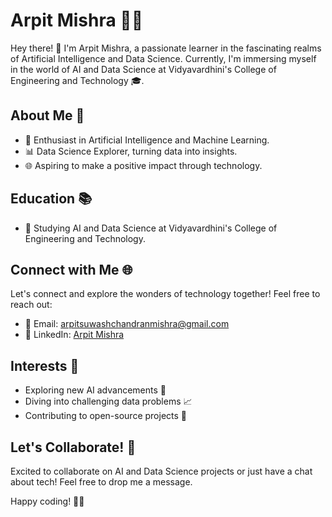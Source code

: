 # Arpit Mishra 👨‍💻

Hey there! 👋 I'm Arpit Mishra, a passionate learner in the fascinating realms of Artificial Intelligence and Data Science. Currently, I'm immersing myself in the world of AI and Data Science at Vidyavardhini's College of Engineering and Technology 🎓.

## About Me 🚀

- 🤖 Enthusiast in Artificial Intelligence and Machine Learning.
- 📊 Data Science Explorer, turning data into insights.
- 🌐 Aspiring to make a positive impact through technology.

## Education 📚

- 🏫 Studying AI and Data Science at Vidyavardhini's College of Engineering and Technology.

## Connect with Me 🌐

Let's connect and explore the wonders of technology together! Feel free to reach out:

- 📧 Email: arpitsuwashchandranmishra@gmail.com
- 💼 LinkedIn: [Arpit Mishra](https://www.linkedin.com/in/arpitmishra/](https://www.linkedin.com/in/arpit-smishra/))

## Interests 🌈

- Exploring new AI advancements 🤖
- Diving into challenging data problems 📈
- Contributing to open-source projects 🚀

## Let's Collaborate! 🤝

Excited to collaborate on AI and Data Science projects or just have a chat about tech! Feel free to drop me a message.

Happy coding! 🚀✨
